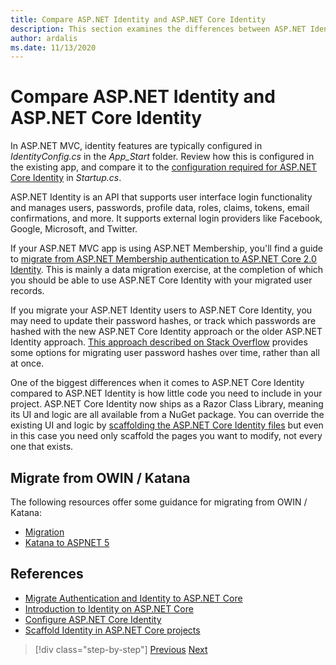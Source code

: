 ```yaml
---
title: Compare ASP.NET Identity and ASP.NET Core Identity
description: This section examines the differences between ASP.NET Identity and ASP.NET Core Identity, which are especially important when planning a migration from .NET Framework to .NET Core.
author: ardalis
ms.date: 11/13/2020
---
```


# Compare ASP.NET Identity and ASP.NET Core Identity

In ASP.NET MVC, identity features are typically configured in *IdentityConfig.cs* in the *App_Start* folder. Review how this is configured in the existing app, and compare it to the [configuration required for ASP.NET Core Identity](/aspnet/core/security/authentication/identity-configuration) in *Startup.cs*.

ASP.NET Identity is an API that supports user interface login functionality and manages users, passwords, profile data, roles, claims, tokens, email confirmations, and more. It supports external login providers like Facebook, Google, Microsoft, and Twitter.

If your ASP.NET MVC app is using ASP.NET Membership, you'll find a guide to [migrate from ASP.NET Membership authentication to ASP.NET Core 2.0 Identity](/aspnet/core/migration/proper-to-2x/membership-to-core-identity). This is mainly a data migration exercise, at the completion of which you should be able to use ASP.NET Core Identity with your migrated user records.

If you migrate your ASP.NET Identity users to ASP.NET Core Identity, you may need to update their password hashes, or track which passwords are hashed with the new ASP.NET Core Identity approach or the older ASP.NET Identity approach. [This approach described on Stack Overflow](https://stackoverflow.com/a/57074910/13729) provides some options for migrating user password hashes over time, rather than all at once.

One of the biggest differences when it comes to ASP.NET Core Identity compared to ASP.NET Identity is how little code you need to include in your project. ASP.NET Core Identity now ships as a Razor Class Library, meaning its UI and logic are all available from a NuGet package. You can override the existing UI and logic by [scaffolding the ASP.NET Core Identity files](/aspnet/core/security/authentication/scaffold-identity) but even in this case you need only scaffold the pages you want to modify, not every one that exists.

## Migrate from OWIN / Katana

The following resources offer some guidance for migrating from OWIN / Katana:

- [Migration](/aspnet/core/migration/proper-to-2x/#globalasax-file-replacement)
- [Katana to ASPNET 5](https://devblogs.microsoft.com/aspnet/katana-asp-net-5-and-bridging-the-gap/)

## References

- [Migrate Authentication and Identity to ASP.NET Core](/aspnet/core/migration/identity)
- [Introduction to Identity on ASP.NET Core](/aspnet/core/security/authorization/introduction)
- [Configure ASP.NET Core Identity](/aspnet/core/security/authentication/identity-configuration)
- [Scaffold Identity in ASP.NET Core projects](/aspnet/core/security/authentication/scaffold-identity)

>[!div class="step-by-step"]
>[Previous](authentication-differences.md)
>[Next](controller-differences.md)
